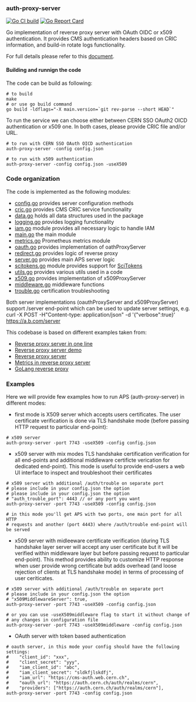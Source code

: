 ### auth-proxy-server

[![Go CI build](https://github.com/dmwm/auth-proxy-server/actions/workflows/go-ci.yml/badge.svg)](https://github.com/dmwm/auth-proxy-server/actions/workflows/go-ci.yml)
[![Go Report Card](https://goreportcard.com/badge/github.com/dmwm/auth-proxy-server)](https://goreportcard.com/report/github.com/dmwm/auth-proxy-server)

Go implementation of reverse proxy server with OAuth OIDC or x509 authentication.
It provides CMS authentication headers based on CRIC information, and
build-in rotate logs functionality.

For full details please refer to this [document](docs/aps.md).


#### Building and runnign the code

The code can be build as following:
```
# to build
make
# or use go build command
go build -ldflags="-X main.version=`git rev-parse --short HEAD`"
```

To run the service we can choose either between CERN SSO OAuth2 OICD
authentication or x509 one. In both cases, please provide CRIC file and/or URL.
```
# to run with CERN SSO OAuth OICD authentication
auth-proxy-server -config config.json

# to run with x509 authentication
auth-proxy-server -config config.json -useX509
```

### Code organization
The code is implemented as the following modules:
- [config.go](config.go) provides server configuration methods
- [cric.go](cric/cric.go) provides CMS CRIC service functionality
- [data.go](data.go) holds all data structures used in the package
- [logging.go](logging/logging.go) provides logging functionality
- [iam.go](iam.go) module provides all necessary logic to handle IAM
- [main.go](main.go) the main module
- [metrics.go](metrics.go) Prometheus metrics module
- [oauth.go](oauth.go) provides implementation of oathProxyServer
- [redirect.go](redirect.go) provides logic of reverse proxy
- [server.go](server.go) provides main APS server logic
- [scitokens.go](scitokens.go) module provides support for [SciTokens](https://scitokens.org/)
- [utils.go](utils.go) provides various utils used in a code
- [x509.go](x509.go) provides implementation of x509ProxyServer
- [middleware.go](middleware.go) middleware functions
- [trouble.go](trouble.go) certification troubleshooting

Both server implementations (oauthProxyServer and x509ProxyServer) support
/server end-point which can be used to update server settings, e.g.
curl -X POST -H"Content-type: application/json" -d '{"verbose":true}' https://a.b.com/server

This codebase is based on different examples taken from:
- [Reverse proxy server in one line](https://hackernoon.com/writing-a-reverse-proxy-in-just-one-line-with-go-c1edfa78c84b)
- [Reverse proxy server demo](https://github.com/bechurch/reverse-proxy-demo/blob/master/main.go)
- [Reverse proxy server](https://imti.co/golang-reverse-proxy/)
- [Metrics in reverse proxy server](https://itnext.io/capturing-metrics-with-gos-reverse-proxy-5c36cb20cb20)
- [GoLang reverse proxy](https://www.integralist.co.uk/posts/golang-reverse-proxy/)

### Examples
Here we will provide few examples how to run APS (auth-proxy-server) in
different modes:
- first mode is X509 server which accepts users certificates. The user
  certificate verification is done via TLS handshake mode (before passing HTTP
  request to particular end-point):
```
# x509 server
auth-proxy-server -port 7743 -useX509 -config config.json
```
- x509 server with mix modes TLS handshake certification verification for all
  end-points and additional middleware certificte verication for dedicated
  end-point). This mode is useful to provide end-users a web UI interface
  to inspect and troubleshoot their certificates

```
# x509 server with additional /auth/trouble on separate port
# please include in your config.json the option
# please include in your config.json the option
# "auth_trouble_port": 4443 // or any port you want
auth-proxy-server -port 7743 -useX509 -config config.json

# in this mode you'll get APS with two ports, one main port for all HTTP
# requests and another (port 4443) where /auth/trouble end-point will be served
```

- x509 server with midleeware certificate verification (during TLS handshake
layer server will accept any user certificate but it will be verified within
middleware layer but before passing request to particular end-point). This
method provides ability to customize HTTP response when user provide wrong
certificate but adds overhead (and loose rejection of clients at TLS handshake
mode) in terms of processing of user ceriticates.

```
# x509 server with additional /auth/trouble on separate port
# please include in your config.json the option
# "x509MiddlewareServer": true,
auth-proxy-server -port 7743 -useX509 -config config.json

# or you can use -useX509middleware flag to start it without change of
# any changes in configuration file
auth-proxy-server -port 7743 -useX509middleware -config config.json
```

- OAuth server with token based authentication

```
# oauth server, in this mode your config should have the following settings:
#    "client_id": "xxx",
#    "client_secret": "yyy",
#    "iam_client_id": "abc",
#    "iam_client_secret": "sldkfjlskdfj",
#    "iam_url": "https://cms-auth.web.cern.ch",
#    "oauth_url": "https://auth.cern.ch/auth/realms/cern",
#    "providers": ["https://auth.cern.ch/auth/realms/cern"],
auth-proxy-server -port 7743 -config config.json
```
